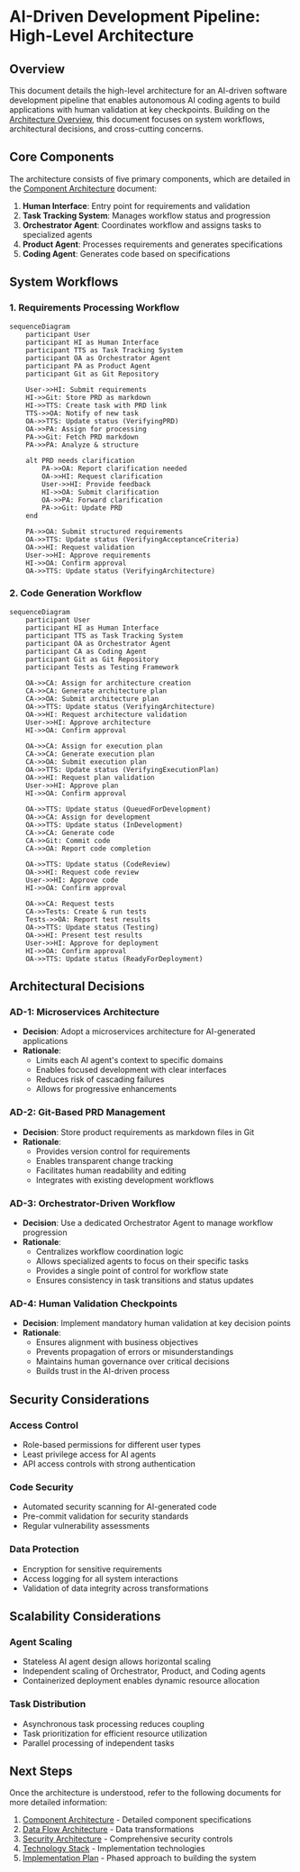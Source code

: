 # AI-Driven Development Pipeline: High-Level Architecture

## Overview

This document details the high-level architecture for an AI-driven software development pipeline that enables autonomous AI coding agents to build applications with human validation at key checkpoints. Building on the [Architecture Overview](architecture_overview.md), this document focuses on system workflows, architectural decisions, and cross-cutting concerns.

## Core Components

The architecture consists of five primary components, which are detailed in the [Component Architecture](component_architecture.md) document:

1. **Human Interface**: Entry point for requirements and validation
2. **Task Tracking System**: Manages workflow status and progression
3. **Orchestrator Agent**: Coordinates workflow and assigns tasks to specialized agents
4. **Product Agent**: Processes requirements and generates specifications
5. **Coding Agent**: Generates code based on specifications

## System Workflows

### 1. Requirements Processing Workflow

```mermaid
sequenceDiagram
    participant User
    participant HI as Human Interface
    participant TTS as Task Tracking System
    participant OA as Orchestrator Agent
    participant PA as Product Agent
    participant Git as Git Repository
    
    User->>HI: Submit requirements
    HI->>Git: Store PRD as markdown
    HI->>TTS: Create task with PRD link
    TTS->>OA: Notify of new task
    OA->>TTS: Update status (VerifyingPRD)
    OA->>PA: Assign for processing
    PA->>Git: Fetch PRD markdown
    PA->>PA: Analyze & structure
    
    alt PRD needs clarification
        PA->>OA: Report clarification needed
        OA->>HI: Request clarification
        User->>HI: Provide feedback
        HI->>OA: Submit clarification
        OA->>PA: Forward clarification
        PA->>Git: Update PRD
    end
    
    PA->>OA: Submit structured requirements
    OA->>TTS: Update status (VerifyingAcceptanceCriteria)
    OA->>HI: Request validation
    User->>HI: Approve requirements
    HI->>OA: Confirm approval
    OA->>TTS: Update status (VerifyingArchitecture)
```

### 2. Code Generation Workflow

```mermaid
sequenceDiagram
    participant User
    participant HI as Human Interface
    participant TTS as Task Tracking System
    participant OA as Orchestrator Agent
    participant CA as Coding Agent
    participant Git as Git Repository
    participant Tests as Testing Framework
    
    OA->>CA: Assign for architecture creation
    CA->>CA: Generate architecture plan
    CA->>OA: Submit architecture plan
    OA->>TTS: Update status (VerifyingArchitecture)
    OA->>HI: Request architecture validation
    User->>HI: Approve architecture
    HI->>OA: Confirm approval
    
    OA->>CA: Assign for execution plan
    CA->>CA: Generate execution plan
    CA->>OA: Submit execution plan
    OA->>TTS: Update status (VerifyingExecutionPlan)
    OA->>HI: Request plan validation
    User->>HI: Approve plan
    HI->>OA: Confirm approval
    
    OA->>TTS: Update status (QueuedForDevelopment)
    OA->>CA: Assign for development
    OA->>TTS: Update status (InDevelopment)
    CA->>CA: Generate code
    CA->>Git: Commit code
    CA->>OA: Report code completion
    
    OA->>TTS: Update status (CodeReview)
    OA->>HI: Request code review
    User->>HI: Approve code
    HI->>OA: Confirm approval
    
    OA->>CA: Request tests
    CA->>Tests: Create & run tests
    Tests->>OA: Report test results
    OA->>TTS: Update status (Testing)
    OA->>HI: Present test results
    User->>HI: Approve for deployment
    HI->>OA: Confirm approval
    OA->>TTS: Update status (ReadyForDeployment)
```

## Architectural Decisions

### AD-1: Microservices Architecture
- **Decision**: Adopt a microservices architecture for AI-generated applications
- **Rationale**: 
  - Limits each AI agent's context to specific domains
  - Enables focused development with clear interfaces
  - Reduces risk of cascading failures
  - Allows for progressive enhancements

### AD-2: Git-Based PRD Management
- **Decision**: Store product requirements as markdown files in Git
- **Rationale**:
  - Provides version control for requirements
  - Enables transparent change tracking
  - Facilitates human readability and editing
  - Integrates with existing development workflows

### AD-3: Orchestrator-Driven Workflow
- **Decision**: Use a dedicated Orchestrator Agent to manage workflow progression
- **Rationale**:
  - Centralizes workflow coordination logic
  - Allows specialized agents to focus on their specific tasks
  - Provides a single point of control for workflow state
  - Ensures consistency in task transitions and status updates

### AD-4: Human Validation Checkpoints
- **Decision**: Implement mandatory human validation at key decision points
- **Rationale**:
  - Ensures alignment with business objectives
  - Prevents propagation of errors or misunderstandings
  - Maintains human governance over critical decisions
  - Builds trust in the AI-driven process

## Security Considerations

### Access Control
- Role-based permissions for different user types
- Least privilege access for AI agents
- API access controls with strong authentication

### Code Security
- Automated security scanning for AI-generated code
- Pre-commit validation for security standards
- Regular vulnerability assessments

### Data Protection
- Encryption for sensitive requirements
- Access logging for all system interactions
- Validation of data integrity across transformations

## Scalability Considerations

### Agent Scaling
- Stateless AI agent design allows horizontal scaling
- Independent scaling of Orchestrator, Product, and Coding agents
- Containerized deployment enables dynamic resource allocation

### Task Distribution
- Asynchronous task processing reduces coupling
- Task prioritization for efficient resource utilization
- Parallel processing of independent tasks

## Next Steps

Once the architecture is understood, refer to the following documents for more detailed information:

1. [Component Architecture](component_architecture.md) - Detailed component specifications
2. [Data Flow Architecture](data_flow_architecture.md) - Data transformations
3. [Security Architecture](security_architecture.md) - Comprehensive security controls
4. [Technology Stack](technology_stack.md) - Implementation technologies
5. [Implementation Plan](implementation_plan.md) - Phased approach to building the system 